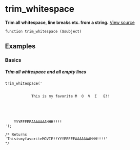 
# trim_whitespace

**Trim all whitespace, line breaks etc. from a string.** [View source](https://bitbucket.org/Eiskis/baseline.php/src/default/source/strings/trim/trim_whitespace.php)

	function trim_whitespace ($subject)



## Examples

### Basics

##### Trim all whitespace and all empty lines
	trim_whitespace('


				This is my favorite M  O  V  I   E!!

					
					
							 	       

		YYYEEEEEAAAAAAAHHH!!!!
	');

	/* Returns
	'ThisismyfavoriteMOVIE!!YYYEEEEEAAAAAAAHHH!!!!'
	*/
